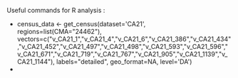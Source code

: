 Useful commands for R analysis :
* census_data <- get_census(dataset='CA21', regions=list(CMA="24462"), vectors=c("v_CA21_1","v_CA21_4","v_CA21_6","v_CA21_386","v_CA21_434","v_CA21_452","v_CA21_497","v_CA21_498","v_CA21_593","v_CA21_596","v_CA21_671","v_CA21_719","v_CA21_767","v_CA21_905","v_CA21_1139","v_CA21_1144"), labels="detailed", geo_format=NA, level='DA')
* 
